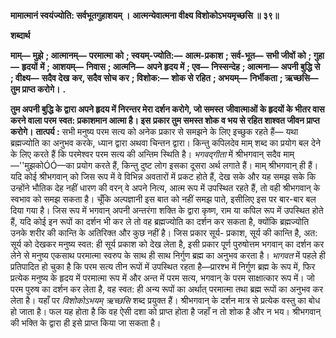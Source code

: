 **मामात्मानं स्वयंज्योति: सर्वभूतगुहाशयम् ।** **आत्मन्येवात्मना वीक्ष्य विशोकोऽभयमृच्छसि ॥ ३९॥** 

**शब्दार्थ** 

**माम्—** **मुझे** **; आत्मानम्—** **परमात्मा को** **; स्वयम्-ज्योति:—** **आत्म-प्रकाश** **; सर्व-भूत—** **सभी जीवों को** **; गुहा—** **हृदयों** **में** **; आशयम्—** **निवास** **; आत्मनि—** **अपने हृदय में** **; एव—** **निस्सन्देह** **; आत्मना—** **अपनी बुद्धि से** **; वीक्ष्य—** **सदैव देख** **कर, सदैव सोच कर** **; विशोक:—** **शोक से रहित** **; अभयम्—** **निर्भीकता** **; ऋच्छसि—** **तुम प्राप्त करोगे।** **.** 

**तुम अपनी बुद्धि के द्वारा अपने हृदय में निरन्तर मेरा दर्शन करोगे, जो समस्त** **जीवात्माओं के हृदयों के भीतर वास करने वाला परम स्वत: प्रकाशमान आत्मा है। इस** **प्रकार तुम समस्त शोक व भय से रहित शाश्वत जीवन प्राप्त करोगे।** **तात्पर्य :** सभी मनुष्य परम सत्य को अनेक प्रकार से समझने के लिए इच्छुक रहते हैं— यथा ब्रह्मज्योति का अनुभव करके, ध्यान द्वारा अथवा चिन्तन द्वारा। किन्तु कपिलदेव माम् शब्द का प्रयोग बल देने के लिए करते हैं कि परमेश्वर परम सत्य की अन्तिम स्थिति है। *भगवद्गीता*  में श्रीभगवान् सदैव माम्—''मुझकोÓÓ—का प्रयोग करते हैं, किन्तु दुष्ट लोग इसका दूसरा अर्थ लगाते हैं। माम् श्रीभगवान् ही हैं। यदि कोई श्रीभगवान् को जिस रूप में वे विभिन्न अवतारों में प्रकट होते हैं, देख सके और यह समझ सके कि उन्होंने भौतिक देह नहीं धारण की वरन् वे अपने नित्य, आत्म रूप में उपस्थित रहते हैं, तो वही श्रीभगवान् के स्वभाव को समझ सकता है। चूँकि अल्पज्ञानी इस बात को नहीं समझ पाते, इसीलिए इस पर बार-बार बल दिया गया है। जिस रूप में भगवान् अपनी अन्तरंगा शक्ति के द्वारा कृष्ण, राम या कपिल रूप में उपस्थित होते हैं, यदि कोई इन रूपों का दर्शन भी कर ले तो वह ब्रह्मज्योति का दर्शन कर सकता है, क्योंकि ब्रह्मज्योति उनके शरीर की कान्ति के अतिरिक्त और कुछ नहीं है। जिस प्रकार सूर्य- प्रकाश, सूर्य की कान्ति है, अत: सूर्य को देखकर मनुष्य स्वत: ही सूर्य प्रकाश को देख लेता है, इसी प्रकार पूर्ण पुरुषोत्तम भगवान् का दर्शन कर लेने से मनुष्य एकसाथ परमात्मा स्वरुप के साथ ही साथ निर्गुण ब्रह्म का अनुभव करता है। *भागवत* में पहले ही प्रतिपादित हो चुका है कि परम सत्य तीन रूपों में उपस्थित रहता है—प्रारश्भ में निर्गुण ब्रह्म के रूप में, फिर प्रत्येक मनुष्य के हृदय में परमात्मा रूप में और अन्त में परम सत्य, भगवान् के परम साक्षात्कार रूप में। जो परम पुरुष का दर्शन कर लेता है, वह स्वत: ही अन्य रूपों का अर्थात् परमात्मा तथा ब्रह्म रूपों का अनुभव कर लेता है। यहाँ पर *विशोकोऽभयम् ऋच्छसि* शब्द प्रयुक्त हैं। श्रीभगवान् के दर्शन मात्र से प्रत्येक वस्तु का बोध हो जाता है। फल यह होता है कि वह ऐसी दशा को प्राप्त होता है जहाँ न तो शोक है और न भय। श्रीभगवान् की भक्ति के द्वारा ही इसे प्राप्त किया जा सकता है।  